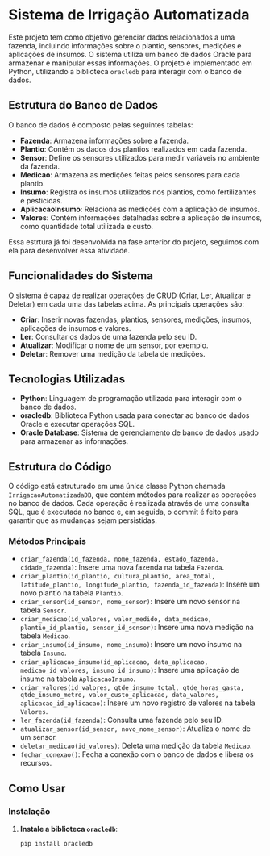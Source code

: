 # Sistema de Irrigação Automatizada

Este projeto tem como objetivo gerenciar dados relacionados a uma fazenda, incluindo informações sobre o plantio, sensores, medições e aplicações de insumos. O sistema utiliza um banco de dados Oracle para armazenar e manipular essas informações. O projeto é implementado em Python, utilizando a biblioteca `oracledb` para interagir com o banco de dados.

## Estrutura do Banco de Dados

O banco de dados é composto pelas seguintes tabelas:

- **Fazenda**: Armazena informações sobre a fazenda.
- **Plantio**: Contém os dados dos plantios realizados em cada fazenda.
- **Sensor**: Define os sensores utilizados para medir variáveis no ambiente da fazenda.
- **Medicao**: Armazena as medições feitas pelos sensores para cada plantio.
- **Insumo**: Registra os insumos utilizados nos plantios, como fertilizantes e pesticidas.
- **AplicacaoInsumo**: Relaciona as medições com a aplicação de insumos.
- **Valores**: Contém informações detalhadas sobre a aplicação de insumos, como quantidade total utilizada e custo.

Essa estrtura já foi desenvolvida na fase anterior do projeto, seguimos com ela para desenvolver essa atividade.

## Funcionalidades do Sistema

O sistema é capaz de realizar operações de CRUD (Criar, Ler, Atualizar e Deletar) em cada uma das tabelas acima. As principais operações são:

- **Criar**: Inserir novas fazendas, plantios, sensores, medições, insumos, aplicações de insumos e valores.
- **Ler**: Consultar os dados de uma fazenda pelo seu ID.
- **Atualizar**: Modificar o nome de um sensor, por exemplo.
- **Deletar**: Remover uma medição da tabela de medições.

## Tecnologias Utilizadas

- **Python**: Linguagem de programação utilizada para interagir com o banco de dados.
- **oracledb**: Biblioteca Python usada para conectar ao banco de dados Oracle e executar operações SQL.
- **Oracle Database**: Sistema de gerenciamento de banco de dados usado para armazenar as informações.

## Estrutura do Código

O código está estruturado em uma única classe Python chamada `IrrigacaoAutomatizadaDB`, que contém métodos para realizar as operações no banco de dados. Cada operação é realizada através de uma consulta SQL, que é executada no banco e, em seguida, o commit é feito para garantir que as mudanças sejam persistidas.

### Métodos Principais

- `criar_fazenda(id_fazenda, nome_fazenda, estado_fazenda, cidade_fazenda)`: Insere uma nova fazenda na tabela `Fazenda`.
- `criar_plantio(id_plantio, cultura_plantio, area_total, latitude_plantio, longitude_plantio, fazenda_id_fazenda)`: Insere um novo plantio na tabela `Plantio`.
- `criar_sensor(id_sensor, nome_sensor)`: Insere um novo sensor na tabela `Sensor`.
- `criar_medicao(id_valores, valor_medido, data_medicao, plantio_id_plantio, sensor_id_sensor)`: Insere uma nova medição na tabela `Medicao`.
- `criar_insumo(id_insumo, nome_insumo)`: Insere um novo insumo na tabela `Insumo`.
- `criar_aplicacao_insumo(id_aplicacao, data_aplicacao, medicao_id_valores, insumo_id_insumo)`: Insere uma aplicação de insumo na tabela `AplicacaoInsumo`.
- `criar_valores(id_valores, qtde_insumo_total, qtde_horas_gasta, qtde_insumo_metro, valor_custo_aplicacao, data_valores, aplicacao_id_aplicacao)`: Insere um novo registro de valores na tabela `Valores`.
- `ler_fazenda(id_fazenda)`: Consulta uma fazenda pelo seu ID.
- `atualizar_sensor(id_sensor, novo_nome_sensor)`: Atualiza o nome de um sensor.
- `deletar_medicao(id_valores)`: Deleta uma medição da tabela `Medicao`.
- `fechar_conexao()`: Fecha a conexão com o banco de dados e libera os recursos.

## Como Usar

### Instalação

1. **Instale a biblioteca `oracledb`**:

   ```bash
   pip install oracledb
